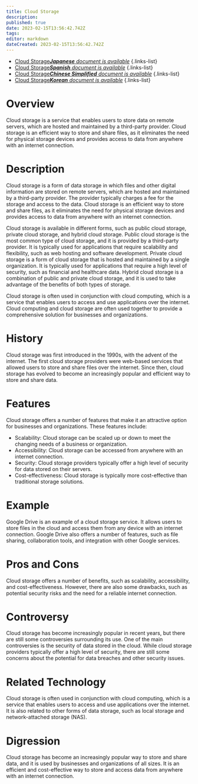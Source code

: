 ```yaml
---
title: Cloud Storage
description: 
published: true
date: 2023-02-15T13:56:42.742Z
tags: 
editor: markdown
dateCreated: 2023-02-15T13:56:42.742Z
---
```


- [Cloud Storage***Japanese** document is available*](/ja/Knowledge-base/Dictionary/cloud-storage)
{.links-list}
- [Cloud Storage***Spanish** document is available*](/es/Knowledge-base/Dictionary/cloud-storage)
{.links-list}
- [Cloud Storage***Chinese Simplified** document is available*](/zh/Knowledge-base/Dictionary/cloud-storage)
{.links-list}
- [Cloud Storage***Korean** document is available*](/ko/Knowledge-base/Dictionary/cloud-storage)
{.links-list}


# Overview
Cloud storage is a service that enables users to store data on remote servers, which are hosted and maintained by a third-party provider. Cloud storage is an efficient way to store and share files, as it eliminates the need for physical storage devices and provides access to data from anywhere with an internet connection.

# Description
Cloud storage is a form of data storage in which files and other digital information are stored on remote servers, which are hosted and maintained by a third-party provider. The provider typically charges a fee for the storage and access to the data. Cloud storage is an efficient way to store and share files, as it eliminates the need for physical storage devices and provides access to data from anywhere with an internet connection.

Cloud storage is available in different forms, such as public cloud storage, private cloud storage, and hybrid cloud storage. Public cloud storage is the most common type of cloud storage, and it is provided by a third-party provider. It is typically used for applications that require scalability and flexibility, such as web hosting and software development. Private cloud storage is a form of cloud storage that is hosted and maintained by a single organization. It is typically used for applications that require a high level of security, such as financial and healthcare data. Hybrid cloud storage is a combination of public and private cloud storage, and it is used to take advantage of the benefits of both types of storage.

Cloud storage is often used in conjunction with cloud computing, which is a service that enables users to access and use applications over the internet. Cloud computing and cloud storage are often used together to provide a comprehensive solution for businesses and organizations.

# History
Cloud storage was first introduced in the 1990s, with the advent of the internet. The first cloud storage providers were web-based services that allowed users to store and share files over the internet. Since then, cloud storage has evolved to become an increasingly popular and efficient way to store and share data.

# Features
Cloud storage offers a number of features that make it an attractive option for businesses and organizations. These features include:

- Scalability: Cloud storage can be scaled up or down to meet the changing needs of a business or organization.
- Accessibility: Cloud storage can be accessed from anywhere with an internet connection.
- Security: Cloud storage providers typically offer a high level of security for data stored on their servers.
- Cost-effectiveness: Cloud storage is typically more cost-effective than traditional storage solutions.

# Example
Google Drive is an example of a cloud storage service. It allows users to store files in the cloud and access them from any device with an internet connection. Google Drive also offers a number of features, such as file sharing, collaboration tools, and integration with other Google services.

# Pros and Cons
Cloud storage offers a number of benefits, such as scalability, accessibility, and cost-effectiveness. However, there are also some drawbacks, such as potential security risks and the need for a reliable internet connection.

# Controversy
Cloud storage has become increasingly popular in recent years, but there are still some controversies surrounding its use. One of the main controversies is the security of data stored in the cloud. While cloud storage providers typically offer a high level of security, there are still some concerns about the potential for data breaches and other security issues.

# Related Technology
Cloud storage is often used in conjunction with cloud computing, which is a service that enables users to access and use applications over the internet. It is also related to other forms of data storage, such as local storage and network-attached storage (NAS).

# Digression
Cloud storage has become an increasingly popular way to store and share data, and it is used by businesses and organizations of all sizes. It is an efficient and cost-effective way to store and access data from anywhere with an internet connection.